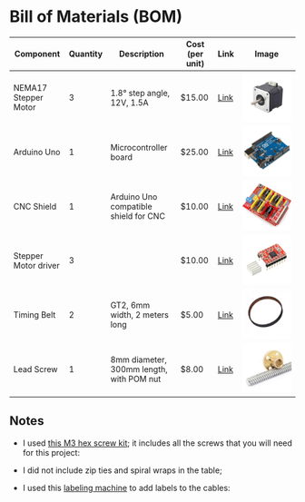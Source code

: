 # Bill of Materials (BOM)

| Component          | Quantity | Description                             | Cost (per unit) | Link | Image |
|--------------------|----------|-----------------------------------------|----------------|------|-------|
| NEMA17 Stepper Motor | 3        | 1.8° step angle, 12V, 1.5A             | $15.00         | [Link](#) | ![Image](../media/BOM/nema_17.jpg) |
| Arduino Uno         | 1        | Microcontroller board                   | $25.00         | [Link](#) | ![Image](../media/BOM/arduino_uno.jpg) |
| CNC Shield          | 1        | Arduino Uno compatible shield for CNC  | $10.00         | [Link](#) | ![Image](../media/BOM/cnc_shield.jpg) |
| Stepper Motor driver | 3        |                                          | $10.00         | [Link](#) | ![Image](../media/BOM/stepper_driver.jpg) |
| Timing Belt         | 2        | GT2, 6mm width, 2 meters long           | $5.00          | [Link](#) | ![Image](../media/BOM/timing_belt.jpg) |
| Lead Screw          | 1        | 8mm diameter, 300mm length, with POM nut | $8.00          | [Link](#) | ![Image](../media/BOM/lead_screw.jpg) |

## Notes

- I used [this M3 hex screw kit](); it includes all the screws that you will need for this project:
  
- I did not include zip ties and spiral wraps in the table;
- I used this [labeling machine]() to add labels to the cables:
    
